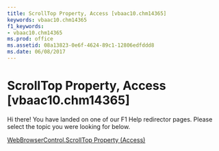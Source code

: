 ```yaml
---
title: ScrollTop Property, Access [vbaac10.chm14365]
keywords: vbaac10.chm14365
f1_keywords:
- vbaac10.chm14365
ms.prod: office
ms.assetid: 08a13823-0e6f-4624-89c1-12806edfddd8
ms.date: 06/08/2017
---
```



# ScrollTop Property, Access [vbaac10.chm14365]

Hi there! You have landed on one of our F1 Help redirector pages. Please select the topic you were looking for below.

[WebBrowserControl.ScrollTop Property (Access)](http://msdn.microsoft.com/library/adc0ee0f-1262-373f-a0db-de7bba917e13%28Office.15%29.aspx)

